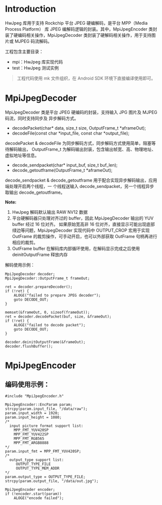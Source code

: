 # Introduction

HwJpeg 库用于支持 Rockchip 平台 JPEG 硬编解码，是平台 MPP（Media Process Platform）
库 JPEG 编解码逻辑的封装。其中，MpiJpegEncoder 类封装了硬编码相关操作，MpiJpegDecoder
类封装了硬解码相关操作，用于支持图片或 MJPEG 码流解码。

工程包含主要目录：
- mpi：HwJpeg 库实现代码
- test：HwJpeg 测试实例

> 工程代码使用 mk 文件组织，在 Android SDK 环境下直接编译使用即可。

# MpiJpegDecoder

MpiJpegDecoder 类是平台 JPEG 硬编码的封装，支持输入 JPG 图片及 MJPEG 码流，同时支持同步及
异步解码方式。

- decodePacket(char* data, size_t size, OutputFrame_t *aframeOut);
- decodeFile(const char *input_file, const char *output_file);

decodePacket & decodeFile 为同步解码方式，同步解码方式使用简单，阻塞等待解码输出，
OutputFrame_t 为解码输出封装，包含输出帧宽、高、物理地址、虚拟地址等信息。

- decode_sendpacket(char* input_buf, size_t buf_len);
- decode_getoutframe(OutputFrame_t *aframeOut);

decode_sendpacket & decode_getoutframe 用于配合实现异步解码输出，应用端处理开启两个线程，一
个线程送输入 decode_sendpacket，另一个线程异步取输出 decode_getoutframe。

**Note:**
1. HwJpeg 解码默认输出 RAW NV12 数据
2. 平台硬解码器只处理对齐过的 buffer，因此 MpiJpegDecoder 输出的 YUV buffer 经过 16 位对齐。
如果原始宽高非 16 位对齐，直接显示可能出现底部绿边等问题，MpiJpegDecoder 实现代码中 OUTPUT_CROP
宏用于实现 OutFrame 的裁剪操作，可手动开启，也可以外部获取 OutFrame 句柄再进行相应的裁剪。
3. OutFrame buffer 在解码库内部循环使用，在解码显示完成之后使用 deinitOutputFrame 释放内存

解码使用示例：

```
MpiJpegDecoder decoder;
MpiJpegDecoder::OutputFrame_t frameOut;

ret = decoder.prepareDecoder();
if (!ret) {
	ALOGE("failed to prepare JPEG decoder");
	goto DECODE_OUT;
}

memset(&frameOut, 0, sizeof(frameOut));
ret = decoder.decodePacket(buf, size, &frameOut);
if (!ret) {
	ALOGE("failed to decode packet");
	goto DECODE_OUT;
}

decoder.deinitOutputFrame(&frameOut);
decoder.flushBuffer();
```

# MpiJpegEncoder

## 编码使用示例：
```
#include "MpiJpegEncoder.h"

MpiJpegEncoder::EncParam param;
strcpy(param.input_file, "/data/raw");
param.input_width = 1920;
param.input_height = 1080;
/*
  input picture format support list:
	MPP_FMT_YUV420SP
	MPP_FMT_YUV422SP
	MPP_FMT_RGB565
	MPP_FMT_ARGB8888
*/
param.input_fmt = MPP_FMT_YUV420SP;
/*
  output_type support list:
	 OUTPUT_TYPE_FILE
	 OUTPUT_TYPE_MEM_ADDR
*/
param.output_type = OUTPUT_TYPE_FILE;
strcpy(param.output_file, "/data/out.jpg");

MpiJpegEncoder encoder;
if (!encoder.start(param))
	ALOGE("encode failed");
```

